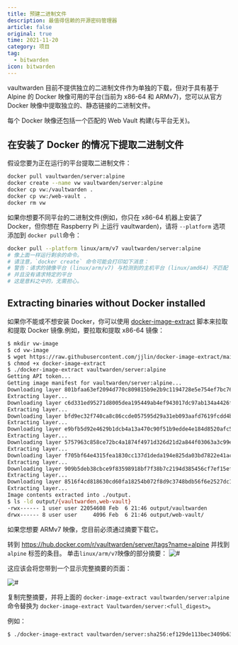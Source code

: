 ```yaml
---
title: 预建二进制文件
description: 最值得信赖的开源密码管理器 
article: false
original: true
time: 2021-11-20
category: 项目
tag:
  - bitwarden
icon: bitwarden
---
```


vaultwarden 目前不提供独立的二进制文件作为单独的下载，但对于具有基于 Alpine 的 Docker 映像可用的平台(当前为 x86-64 和 ARMv7)，您可以从官方 Docker 映像中提取独立的、静态链接的二进制文件。

每个 Docker 映像还包括一个匹配的 Web Vault 构建(与平台无关)。

## 在安装了 Docker 的情况下提取二进制文件

假设您要为正在运行的平台提取二进制文件：

```sh
docker pull vaultwarden/server:alpine
docker create --name vw vaultwarden/server:alpine
docker cp vw:/vaultwarden .
docker cp vw:/web-vault .
docker rm vw
```

如果你想要不同平台的二进制文件(例如，你只在 x86-64 机器上安装了 Docker，但你想在 Raspberry Pi 上运行 vaultwarden)，请将 `--platform` 选项添加到 `docker pull`命令：

```sh
docker pull --platform linux/arm/v7 vaultwarden/server:alpine
# 像上面一样运行剩余的命令。
# 请注意，`docker create` 命令可能会打印如下消息：
# 警告：请求的镜像平台 (linux/arm/v7) 与检测到的主机平台 (linux/amd64) 不匹配
# 并且没有请求特定的平台
# 这是意料之中的，无需担心。
```

## Extracting binaries without Docker installed

如果你不能或不想安装 Docker，你可以使用 [docker-image-extract](https://github.com/jjlin/docker-image-extract) 脚本来拉取和提取 Docker 镜像.例如，要拉取和提取 x86-64 镜像：

```sh
$ mkdir vw-image
$ cd vw-image
$ wget https://raw.githubusercontent.com/jjlin/docker-image-extract/main/docker-image-extract
$ chmod +x docker-image-extract
$ ./docker-image-extract vaultwarden/server:alpine
Getting API token...
Getting image manifest for vaultwarden/server:alpine...
Downloading layer 801bfaa63ef2094d770c809815b9e2b9c1194728e5e754ef7bc764030e140cea...
Extracting layer...
Downloading layer c6d331ed95271d8005dea195449ab4ef943017dc97ab134a4426faf441ae4fa6...
Extracting layer...
Downloading layer bfd9ec32f740ca8c86ccde057595d29a31eb093aafd7619fcdd4b956c7bf95e3...
Extracting layer...
Downloading layer e9bfb5d92e4629b1dcb4a13a470c90f51b9edde4e184d8520afc589728b8b675...
Extracting layer...
Downloading layer 5757963c858ce72bc4a1874f4971d326d21d2a844f03063a3c99e312150adf95...
Extracting layer...
Downloading layer f705bf64e4315fea1830cc137d1deda194e825da03bd7822e41ac52457bc83e7...
Extracting layer...
Downloading layer 909b5deb38cbce9f83598918bf7f38b7c2194d385456cf7ef15eff47f8a63108...
Extracting layer...
Downloading layer 8516f4cd818630cd60fa18254b072f8d9c3748bdb56f6e2527dc1c204e8e017c...
Extracting layer...
Image contents extracted into ./output.
$ ls -ld output/{vaultwarden,web-vault}
-rwx------ 1 user user 22054608 Feb  6 21:46 output/vaultwarden
drwx------ 8 user user     4096 Feb  6 21:46 output/web-vault/
```

如果您想要 ARMv7 映像，您目前必须通过摘要下载它。

转到 <https://hub.docker.com/r/vaultwarden/server/tags?name=alpine> 并找到 `alpine` 标签的条目。
单击`linux/arm/v7`映像的部分摘要：
![#](https://cdn.jsdelivr.net/gh/Smart-Chou/webphoto@latest/note/Hsz8vJ4.png)

这应该会将您带到一个显示完整摘要的页面：

![#](https://cdn.jsdelivr.net/gh/Smart-Chou/webphoto@latest/note/T5WdwtS.png)

复制完整摘要，并将上面的 `docker-image-extract vaultwarden/server:alpine` 命令替换为
`docker-image-extract Vaultwarden/server:<full_digest>`。

例如：

```sh
$ ./docker-image-extract vaultwarden/server:sha256:ef129de113bec3409b6370c37a6e5573a1dacc051a3aae2a8a3339323ae63623
```
